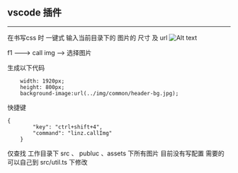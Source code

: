 ## vscode 插件 
------------------
在书写css 时 一键式 输入当前目录下的 图片的 尺寸 及 url
![Alt text](./GIF.jpg "动画")

f1 ---> call img --> 选择图片 

生成以下代码
```
    width: 1920px;
    height: 800px;
    background-image:url(../img/common/header-bg.jpg);
```
快捷键
```
{
        "key": "ctrl+shift+4",
        "command": "linz.callImg"
    }
```

仅查找 工作目录下  src 、 publuc 、assets 下所有图片
目前没有写配置 需要的 可以自己到 src/util.ts 下修改
